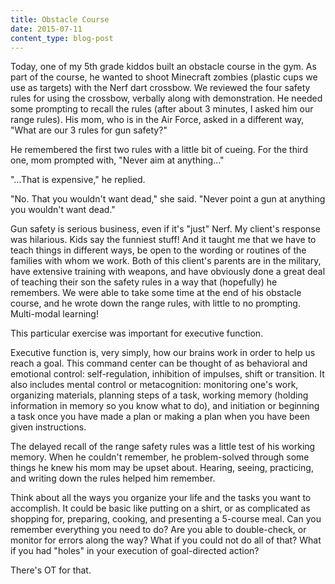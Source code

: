 ```yaml
---
title: Obstacle Course
date: 2015-07-11
content_type: blog-post
---
```

Today, one of my 5th grade kiddos built an obstacle course in the gym. As part of the course, he wanted to shoot Minecraft zombies (plastic cups we use as targets) with the Nerf dart crossbow. We reviewed the four safety rules for using the crossbow, verbally along with demonstration. He needed some prompting to recall the rules (after about 3 minutes, I asked him our range rules). His mom, who is in the Air Force, asked in a different way, "What are our 3 rules for gun safety?"

He remembered the first two rules with a little bit of cueing. For the third one, mom prompted with, "Never aim at anything..." 

"...That is expensive," he replied.

"No. That you wouldn't want dead," she said. "Never point a gun at anything you wouldn't want dead."

Gun safety is serious business, even if it's "just" Nerf. My client's response was hilarious. Kids say the funniest stuff! And it taught me that we have to teach things in different ways, be open to the wording or routines of the families with whom we work. Both of this client's parents are in the military, have extensive training with weapons, and have obviously done a great deal of teaching their son the safety rules in a way that (hopefully) he remembers. We were able to take some time at the end of his obstacle course, and he wrote down the range rules, with little to no prompting. Multi-modal learning!

This particular exercise was important for executive function.

Executive function is, very simply, how our brains work in order to help us reach a goal. This command center can be thought of as behavioral and emotional control: self-regulation, inhibition of impulses, shift or transition. It also includes mental control or metacognition: monitoring one's work, organizing materials, planning steps of a task, working memory (holding information in memory so you know what to do), and initiation or beginning a task once you have made a plan or making a plan when you have been given instructions.

The delayed recall of the range safety rules was a little test of his working memory. When he couldn't remember, he problem-solved through some things he knew his mom may be upset about. Hearing, seeing, practicing, and writing down the rules helped him remember.

Think about all the ways you organize your life and the tasks you want to accomplish. It could be basic like putting on a shirt, or as complicated as shopping for, preparing, cooking, and presenting a 5-course meal. Can you remember everything you need to do? Are you able to double-check, or monitor for errors along the way? What if you could not do all of that? What if you had "holes" in your execution of goal-directed action?

There's OT for that.